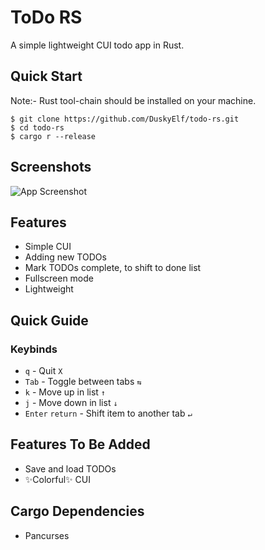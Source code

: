 # ToDo RS
A simple lightweight CUI todo app in Rust.

## Quick Start
Note:- Rust tool-chain should be installed on your machine.
```shell
$ git clone https://github.com/DuskyElf/todo-rs.git
$ cd todo-rs
$ cargo r --release
```

## Screenshots
![App Screenshot](https://user-images.githubusercontent.com/91879372/204074472-1a53fdb7-f8d5-4ea5-9c6b-ce5740c22a51.png)

## Features
- Simple CUI
- Adding new TODOs
- Mark TODOs complete, to shift to done list
- Fullscreen mode
- Lightweight

## Quick Guide
### Keybinds
- `q` - Quit  `X`
- `Tab` - Toggle between tabs  `⇆ `
- `k` - Move up in list `↑` 
- `j` - Move down in list `↓ `
- `Enter` `return` - Shift item to another tab `↵ `

## Features To Be Added
- Save and load TODOs
- ✨Colorful✨ CUI

## Cargo Dependencies
- Pancurses
